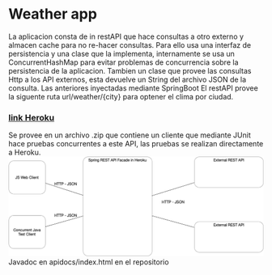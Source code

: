 # Weather app

La aplicacion consta de in restAPI que hace consultas a otro externo y almacen cache para no re-hacer consultas.
Para ello usa una interfaz de persistencia y una clase que la implementa, internamente se usa un ConcurrentHashMap para evitar problemas de concurrencia sobre la persistencia de la aplicacion.
Tambien un clase que provee las consultas Http  a los API externos, esta devuelve un String del archivo JSON de la consulta.
Las anteriores inyectadas mediante SpringBoot
El restAPI provee la siguente ruta url/weather/{city} para optener el clima por ciudad.
### [link Heroku](https://parcial2-arsw.herokuapp.com)

Se provee en un archivo .zip que contiene un cliente que mediante JUnit hace pruebas concurrentes a este API, las pruebas se realizan directamente a Heroku.
![](img/ArquitecturaParcialSegundoTercio.png)
Javadoc en apidocs/index.html en el repositorio

